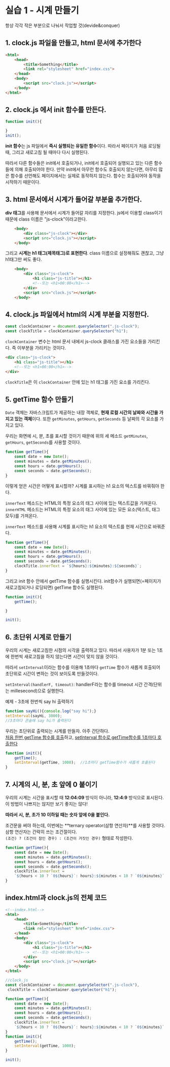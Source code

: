 # 실습 1 - 시계 만들기
항상 각각 작은 부분으로 나눠서 작업할 것(devide&conquer)

## 1. clock.js 파일을 만들고, html 문서에 추가한다
```html
<html>
    <head>
        <title>Something</title>
        <link rel="stylesheet" href="index.css">
    </head>
    <body>
        <script src="clock.js"></script>
    </body>
</html>
```
  
## 2. clock.js 에서 init 함수를 만든다.
```javascript
function init(){

}
init();
```
**init 함수**는 js 파일에서 **즉시 실행되는 유일한 함수**이다. 따라서 페이지가 처음 로딩될 때, 그리고 새로고침 될 때마다 다시 실행된다.  
  
따라서 다른 함수들은 init에서 호출되거나, init에서 호출되어 실행되고 있는 다른 함수들에 의해 호출되어야 한다. 만약 init에서 아무런 함수도 호출되지 않는다면, 아무리 많은 함수를 선언해도 페이지에서는 실제로 동작하지 않는다. 함수는 호출되어야 동작을 시작하기 때문이다.  
  
## 3. html 문서에서 시계가 들어갈 부분을 추가한다.
**div 태그**를 사용해 문서에서 시계가 들어갈 자리를 지정한다. js에서 이용할 class이기 때문에 class 이름은 "js-clock"이라고한다.  

```html
    <body>
        <div class="js-clock"></div>
        <script src="clock.js"></script>
    </body>
```
  
그리고 **시계는 h1 태그(제목태그)로 표현한다**. class 이름으로 설정해줘도 괜찮고, 그냥 h1태그만 써도 좋다.  

```html
    <body>
        <div class="js-clock">
            <h1 class="js-title"></h1>
            <!--또는 <h1>00:00</h1>-->
        </div>
        <script src="clock.js"></script>
    </body>
```
  
## 4. clock.js 파일에서 html의 시계 부분을 지정한다.
```javascript
const clockContainer = document.querySelector(".js-clock");
const clockTitle = clockContainer.querySelector("h1");
```
`clockContainer` 변수는 html 문서 내에서 js-clock 클래스를 가진 요소들을 가리킨다. 즉 이부분을 가리키는 것이다.
```html
<div class="js-clock">
    <h1 class="js-title"></h1>
    <!--또는 <h1>00:00</h1>-->
</div>
```
  
`clockTitle`은 이 `clockContainer` 안에 있는 h1 태그를 가진 요소를 가리킨다.
  
## 5. getTime 함수 만들기
`Date` 객체는 자바스크립트가 제공하는 내장 객체로, **현재 로컬 시간의 날짜와 시간을 가지고 있는 객체**이다. 또한 `getMinutes`, `getHours`, `getSeconds` 등 날짜의 각 요소를 가지고 있다.  
  
우리는 화면에 시, 분, 초를 표시할 것이기 때문에 위의 세 메소드 `getMinutes`, `getHours`, `getSeconds`를 사용할 것이다.  
  
```javascript
function getTime(){
    const date = new Date();
    const minutes = date.getMinutes();
    const hours = date.getHours();
    const seconds = date.getSeconds();
}
```
  
이렇게 얻은 시간은 어떻게 표시할까? 시계를 표시하는 h1 요소의 텍스트를 바꿔줘야 한다.  
  
`innerText` 메소드는 HTML의 특정 요소의 태그 사이에 있는 텍스트값을 가져온다.  
`innerHTML` 메소드는 HTML의 특정 요소의 태그 사이에 있는 모든 요소(텍스트, 태그 모두)를 가져온다.  
  
`innerText` 메소드를 사용해 시계를 표시하는 h1 요소의 텍스트를 현재 시간으로 바꿔준다.  

```javascript
function getTime(){
    const date = new Date();
    const minutes = date.getMinutes();
    const hours = date.getHours();
    const seconds = date.getSeconds();
    clockTitle.innerText = `${hours}:${minutes}:${seconds}`;
}
```
  
그리고 init 함수 안에서 getTime 함수를 실행시킨다. init함수가 실행되면(=페이지가 새로고침되거나 로딩되면) getTime 함수도 실행된다.  

```javascript
function init(){
    getTime();

}

init();
```

## 6. 초단위 시계로 만들기
우리의 시계는 새로고침한 시점의 시각을 출력하고 있다. 따라서 사용자가 1분 또는 1초에 한번씩 새로고침을 하지 않는다면 시간이 맞지 않을 것이다.  
  
따라서 `setInterval`이라는 함수를 이용해 1초마다 `getTime` 함수가 새롭게 호출되어 초단위로 시간이 변하는 것이 보이도록 만들것이다.  
  
`setInterval(handlerF, timeout)`: handlerF라는 함수를 timeout 시간 간격(단위는 millesecond)으로 실행한다.  
  
예제 - 3초에 한번씩 say hi 출력하기
```javascript
function sayHi(){console.log("say hi");}
setInterval(sayHi, 3000);
//3초마다 콘솔에 say hi가 출력된다
```
  
우리는 초단위로 출력되는 시계를 만들자. 아주 간단하다.  
<u>처음 한번 getTime 함수를 호출</u>하고, <u>setInterval 함수로 getTime함수를 1초마다 호출한다</u>  

```javascript
function init(){
    getTime();
    setInterval(getTime, 1000);  //1초마다 getTime함수가 새롭게 호출된다
}
```
  
## 7. 시계의 시, 분, 초 앞에 0 붙이기
우리의 시계는 시간을 표시할 때 **12:04:09** 방식이 아니라, **12:4:9** 방식으로 표시된다. 이 방법이 나쁘지는 않지만 보기 좋지는 않다! 
  
**따라서 시, 분, 초가 10 이하일 때는 숫자 앞에 0을 붙인다.**  
  
조건문을 써야 하는데, 이번에는 **ternary operator(삼항 연산자)**를 사용할 것이다. 삼항 연산자는 간략히 쓰는 조건절이다.  
`(조건) ? (조건이 참인 경우) : (조건이 거짓인 경우)` 형태로 작성한다.  
  
```javascript
function getTime(){
    const date = new Date();
    const minutes = date.getMinutes();
    const hours = date.getHours();
    const seconds = date.getSeconds();
    clockTitle.innerText = 
    `${hours < 10 ? `0${hours}`: hours}:${minutes < 10 ? `0${minutes}` : minutes}:${seconds < 10 ? `0${seconds}` : seconds}`;
}
```

## index.html과 clock.js의 전체 코드
```html
<!--index.html-->
<html>
    <head>
        <title>Something</title>
        <link rel="stylesheet" href="index.css">
    </head>
    <body>
        <div class="js-clock">
            <h1 class="js-title"></h1>
            <!--또는 <h1>00:00</h1>-->
        </div>
        <script src="clock.js"></script>
    </body>
</html>
```
```javascript
//clock.js
const clockContainer = document.querySelector(".js-clock"),
 clockTitle = clockContainer.querySelector("h1");

function getTime(){
    const date = new Date();
    const minutes = date.getMinutes();
    const hours = date.getHours();
    const seconds = date.getSeconds();
    clockTitle.innerText = 
    `${hours < 10 ? `0${hours}`: hours}:${minutes < 10 ? `0${minutes}` : minutes}:${seconds < 10 ? `0${seconds}` : seconds}`;
}
function init(){
    getTime();
    setInterval(getTime, 1000);
}

init();
```